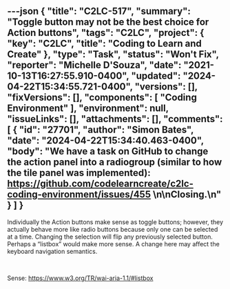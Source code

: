---json
{
  "title": "C2LC-517",
  "summary": "Toggle button may not be the best choice for Action buttons",
  "tags": "C2LC",
  "project": {
    "key": "C2LC",
    "title": "Coding to Learn and Create"
  },
  "type": "Task",
  "status": "Won't Fix",
  "reporter": "Michelle D'Souza",
  "date": "2021-10-13T16:27:55.910-0400",
  "updated": "2024-04-22T15:34:55.721-0400",
  "versions": [],
  "fixVersions": [],
  "components": [
    "Coding Environment"
  ],
  "environment": null,
  "issueLinks": [],
  "attachments": [],
  "comments": [
    {
      "id": "27701",
      "author": "Simon Bates",
      "date": "2024-04-22T15:34:40.463-0400",
      "body": "We have a task on GitHub to change the action panel into a radiogroup (similar to how the tile panel was implemented): <https://github.com/codelearncreate/c2lc-coding-environment/issues/455>&#x20;\n\nClosing.\n"
    }
  ]
}
---
Individually the Action buttons make sense as toggle buttons; however, they actually behave more like radio buttons because only one can be selected at a time. Changing the selection will flip any previously selected button. Perhaps a “listbox” would make more sense. A change here may affect the keyboard navigation semantics.

 

Sense: <https://www.w3.org/TR/wai-aria-1.1/#listbox>

        